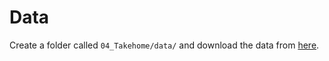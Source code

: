 # Data
Create a folder called `04_Takehome/data/` and
download the data from 
[here](https://drive.google.com/drive/folders/1uSqzDHb1bG5KGAC31DmKaSRdu3G3Kgtl?usp=sharing).